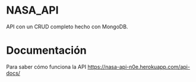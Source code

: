 # NASA_API
API con un CRUD completo hecho con MongoDB.

# Documentación 
Para saber cómo funciona la API https://nasa-api-n0e.herokuapp.com/api-docs/
